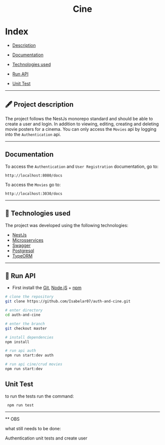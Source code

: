 <h1 align="center">
    Cine
</h1>

# Index

- [Description](#-Project-description)

- [Documentation](#-Documentation)

- [Technologies used](#-Technologies-used)

- [Run API](#-Run-API)

- [Unit Test](#-Unit-Test)

---

## 🖋 Project description

The project follows the NestJs monorepo standard and should be able to create a user and login. In addition to viewing, editing, creating and deleting movie posters for a cinema. You can only access the ```Movies``` api by logging into the ```Authentication``` api.

---

## Documentation

To access the ```Authentication``` and ```User Registration``` documentation, go to:

```
http://localhost:8080/docs
```
To access the ```Movies``` go to:

```
http://localhost:3030/docs
```
---

## 🚀 Technologies used

The project was developed using the following technologies:

- [NestJs](https://docs.nestjs.com/)
- [Microsservices](https://docs.nestjs.com/techniques/serialization#websockets-and-microservices)
- [Swagger](https://docs.nestjs.com/openapi/introduction)
- [Postgresql](https://www.postgresql.org/docs/)
- [TypeORM](https://typeorm.io/)


---

## 💾 Run API

- First install the [Git](https://git-scm.com/), [Node.jS](https://nodejs.org/pt-br/download/) + [npm](https://www.npmjs.com/get-npm)
```bash
# clone the repository
git clone https://github.com/Isabelar07/auth-and-cine.git

# enter directory
cd auth-and-cine

# enter the branch
git checkout master

# install dependencies
npm install

# run api auth
npm run start:dev auth

# run api cine/crud movies
npm run start:dev
```

## Unit Test

to run the tests run the command:

``` npm run test```

---

** OBS

what still needs to be done:

Authentication unit tests and create user

